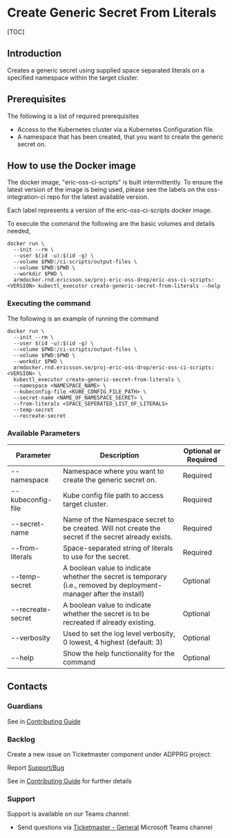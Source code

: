 # Create Generic Secret From Literals

[TOC]

## Introduction
Creates a generic secret using supplied space separated literals on a specified namespace within the target cluster.

## Prerequisites
The following is a list of required prerequisites
- Access to the Kubernetes cluster via a Kubernetes Configuration file.
- A namespace that has been created, that you want to create the generic secret on.

## How to use the Docker image
The docker image, "eric-oss-ci-scripts" is built intermittently.
To ensure the latest version of the image is being used, please see the labels on the oss-integration-ci
repo for the latest available version.

Each label represents a version of the eric-oss-ci-scripts docker image.

To execute the command the following are the basic volumes and details needed,
```
docker run \
  --init --rm \
  --user $(id -u):$(id -g) \
  --volume $PWD:/ci-scripts/output-files \
  --volume $PWD:$PWD \
  --workdir $PWD \
  armdocker.rnd.ericsson.se/proj-eric-oss-drop/eric-oss-ci-scripts:<VERSION> kubectl_executor create-generic-secret-from-literals --help
```

### Executing the command
The following is an example of running the command
```
docker run \
  --init --rm \
  --user $(id -u):$(id -g) \
  --volume $PWD:/ci-scripts/output-files \
  --volume $PWD:$PWD \
  --workdir $PWD \
  armdocker.rnd.ericsson.se/proj-eric-oss-drop/eric-oss-ci-scripts:<VERSION> \
  kubectl_executor create-generic-secret-from-literals \
  --namespace <NAMESPACE_NAME> \
  --kubeconfig-file <KUBE_CONFIG_FILE_PATH> \
  --secret-name <NAME_OF_NAMESPACE_SECRET> \
  --from-literals <SPACE_SEPERATED_LIST_OF_LITERALS>
  --temp-secret
  --recreate-secret
```

### Available Parameters
| Parameter         | Description                                                                                                         | Optional or Required |
|-------------------|---------------------------------------------------------------------------------------------------------------------|----------------------|
| --namespace       | Namespace where you want to create the generic secret on.                                                           | Required             |
| --kubeconfig-file | Kube config file path to access target cluster.                                                                     | Required             |
| --secret-name     | Name of the Namespace secret to be created. Will not create the secret if the secret already exists.                | Required             |
| --from-literals   | Space-separated string of literals to use for the secret.                                                           | Required             |
| --temp-secret     | A boolean value to indicate whether the secret is temporary (i.e., removed by deployment-manager after the install) | Optional             |
| --recreate-secret | A boolean value to indicate whether the secret is to be recreated if already existing.                              | Optional             |
| --verbosity       | Used to set the log level verbosity, 0 lowest, 4 highest  (default: 3)                                              | Optional             |
| --help            | Show the help functionality for the command                                                                         | Optional             |

## Contacts

### Guardians

See in [Contributing Guide](../../../Contribution_Guide.md)

### Backlog

Create a new issue on Ticketmaster component under ADPPRG project:

Report [Support/Bug](https://jira-oss.seli.wh.rnd.internal.ericsson.com/browse/IDUN-4091)

See in [Contributing Guide](../../../Contribution_Guide.md) for further details

### Support

Support is available on our Teams channel:

- Send questions via
  [Ticketmaster - General](https://teams.microsoft.com/l/channel/19%3a9f5ed758e3a6405daffee42e0284268b%40thread.skype/General?groupId=1483901a-b5c4-445a-b707-aa7a5d0c1b4c&tenantId=92e84ceb-fbfd-47ab-be52-080c6b87953f)
  Microsoft Teams channel
